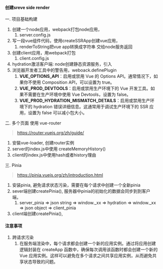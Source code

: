 #### 创建sreve side render
一. 项目基础构建
1. 创建一个node应用，webpack打包node应用，
    1. server.config.js 
2. 写一段vue组件代码，使用createSSRApp创建vue应用，
    1. renderToString把vue app转换成字符串 交给node服务返回
3. 创建client应用，用webpack打包
    1. client.config.js
4. hydration激活客户端: node创建静态资源服务，引入<script src="/client/client_bundle.js"></script>
5. 浏览器开发者工具中的警告用，weboack.definePlugin 
    1. __VUE_OPTIONS_API__：启用或禁用 Vue 的 Options API。通常情况下，如果你不使用 Composition API，可以设置为 true。
    2. __VUE_PROD_DEVTOOLS__：启用或禁用生产环境下的 Vue 开发工具。如果不需要在生产环境中使用 Vue Devtools，设置为 false。
    3. __VUE_PROD_HYDRATION_MISMATCH_DETAILS__：启用或禁用生产环境下的 hydration 错误详细信息。这通常用于调试生产环境下的 SSR 应用，设置为 false 可以减小包大小。

二. 多个页面 使用 vue-router
> https://router.vuejs.org/zh/guide/
1. 安裝vue-loader, 创建router实例
2. server的index.js中使用 createMemoryHistory()
3. client的index.js中使用hash或者history理由

三. Pinia
> https://pinia.vuejs.org/zh/introduction.html
1. 安装pinia, 避免请求状态污染，需要在每个请求中创建一个全新pinia
2. sever端创建createPinia(), 服务器中pinia的初始化的数据会同步到到客户端，
    1. server_pinia => json string => window._xx => hydration => window._xx => json object => client_pinia
3. client端创建createPinia(),


#### 注意事项
1. 跨请求污染
    1. 在服务端渲染中，每个请求都会创建一个新的应用实例。通过将应用创建逻辑封装在 createApp 函数中，确保每次调用该函数时都会创建一个新的 Vue 应用实例。这样可以避免在多个请求之间共享应用实例，从而避免共享状态导致的问题。